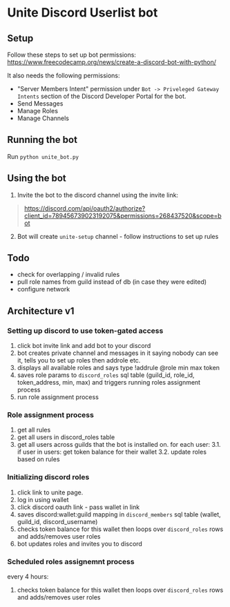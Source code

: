 # Unite Discord Userlist bot

## Setup
Follow these steps to set up bot permissions:
https://www.freecodecamp.org/news/create-a-discord-bot-with-python/

It also needs the following permissions:
* "Server Members Intent" permission under `Bot -> Priveleged Gateway Intents` section of the Discord Developer Portal for the bot.
* Send Messages
* Manage Roles
* Manage Channels


## Running the bot
Run `python unite_bot.py`


## Using the bot
1. Invite the bot to the discord channel using the invite link:
> https://discord.com/api/oauth2/authorize?client_id=789456739023192075&permissions=268437520&scope=bot

2. Bot will create `unite-setup` channel - follow instructions to set up rules



## Todo
* check for overlapping / invalid rules
* pull role names from guild instead of db (in case they were edited)
* configure network



## Architecture v1

### Setting up discord to use token-gated access
1. click bot invite link and add bot to your discord
2. bot creates private channel and messages in it saying nobody can see it, tells you to set up roles then addrole etc.
3. displays all available roles and says type !addrule @role min max token
4. saves role params to `discord_roles` sql table (guild_id, role_id, token_address, min, max) and triggers running roles assignment process
5. run role assignment process

### Role assignment process
1. get all rules
2. get all users in discord_roles table
3. get all users across guilds that the bot is installed on. for each user:
3.1. if user in users: get token balance for their wallet
3.2. update roles based on rules

### Initializing discord roles
1. click link to unite page.
2. log in using wallet
3. click discord oauth link - pass wallet in link 
4. saves discord:wallet:guild mapping in `discord_members` sql table (wallet, guild_id, discord_username)
5. checks token balance for this wallet then loops over `discord_roles` rows and adds/removes user roles
6. bot updates roles and invites you to discord

### Scheduled roles assignemnt process
every 4 hours:
1. checks token balance for this wallet then loops over `discord_roles` rows and adds/removes user roles




